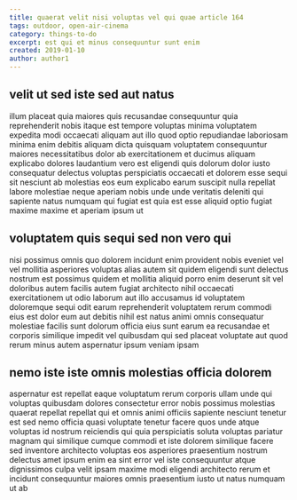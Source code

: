 ```yaml
---
title: quaerat velit nisi voluptas vel qui quae article 164
tags: outdoor, open-air-cinema
category: things-to-do
excerpt: est qui et minus consequuntur sunt enim
created: 2019-01-10
author: author1
---
```


## velit ut sed iste sed aut natus

illum placeat quia maiores quis recusandae consequuntur quia reprehenderit nobis itaque est tempore voluptas minima voluptatem expedita modi occaecati aliquam aut illo quod optio repudiandae laboriosam minima enim debitis aliquam dicta quisquam voluptatem consequuntur maiores necessitatibus dolor ab exercitationem et ducimus aliquam explicabo dolores laudantium vero est eligendi quis dolorum dolor iusto consequatur delectus voluptas perspiciatis occaecati et dolorem esse sequi sit nesciunt ab molestias eos eum explicabo earum suscipit nulla repellat labore molestiae neque aperiam nobis unde unde veritatis deleniti qui sapiente natus numquam qui fugiat est quia est esse aliquid optio fugiat maxime maxime et aperiam ipsum ut

## voluptatem quis sequi sed non vero qui

nisi possimus omnis quo dolorem incidunt enim provident nobis eveniet vel vel mollitia asperiores voluptas alias autem sit quidem eligendi sunt delectus nostrum est possimus quidem et mollitia aliquid porro enim deserunt sit vel doloribus autem facilis autem fugiat architecto nihil occaecati exercitationem ut odio laborum aut illo accusamus id voluptatem doloremque sequi odit earum reprehenderit voluptatem rerum commodi eius est dolor eum aut debitis nihil est natus animi omnis consequatur molestiae facilis sunt dolorum officia eius sunt earum ea recusandae et corporis similique impedit vel quibusdam qui sed placeat voluptate aut quod rerum minus autem aspernatur ipsum veniam ipsam

## nemo iste iste omnis molestias officia dolorem

aspernatur est repellat eaque voluptatum rerum corporis ullam unde qui voluptas quibusdam dolores consectetur error nobis possimus molestias quaerat repellat repellat qui et omnis animi officiis sapiente nesciunt tenetur est sed nemo officia quasi voluptate tenetur facere quos unde atque voluptas id nostrum reiciendis qui quia perspiciatis soluta voluptas pariatur magnam qui similique cumque commodi et iste dolorem similique facere sed inventore architecto voluptas eos asperiores praesentium nostrum delectus amet ipsum enim ea sint error vel iste consequuntur atque dignissimos culpa velit ipsam maxime modi eligendi architecto rerum et incidunt consequuntur maiores omnis praesentium iusto ut natus numquam ut ab
